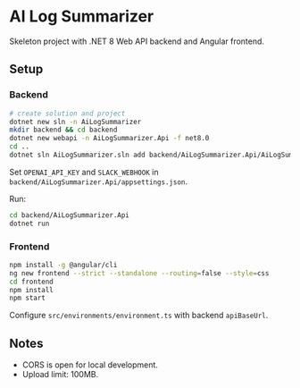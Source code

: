 # AI Log Summarizer

Skeleton project with .NET 8 Web API backend and Angular frontend.

## Setup

### Backend
```bash
# create solution and project
dotnet new sln -n AiLogSummarizer
mkdir backend && cd backend
dotnet new webapi -n AiLogSummarizer.Api -f net8.0
cd ..
dotnet sln AiLogSummarizer.sln add backend/AiLogSummarizer.Api/AiLogSummarizer.Api.csproj
```
Set `OPENAI_API_KEY` and `SLACK_WEBHOOK` in `backend/AiLogSummarizer.Api/appsettings.json`.

Run:
```bash
cd backend/AiLogSummarizer.Api
dotnet run
```

### Frontend
```bash
npm install -g @angular/cli
ng new frontend --strict --standalone --routing=false --style=css
cd frontend
npm install
npm start
```
Configure `src/environments/environment.ts` with backend `apiBaseUrl`.

## Notes
- CORS is open for local development.
- Upload limit: 100MB.
